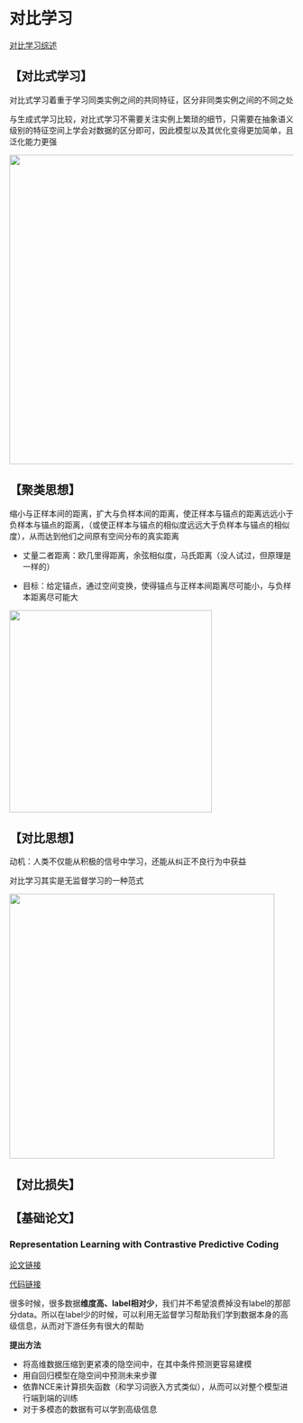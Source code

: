 # 对比学习

[对比学习综述](https://zhuanlan.zhihu.com/p/346686467)

## 【对比式学习】

对比式学习着重于学习同类实例之间的共同特征，区分非同类实例之间的不同之处

与生成式学习比较，对比式学习不需要关注实例上繁琐的细节，只需要在抽象语义级别的特征空间上学会对数据的区分即可，因此模型以及其优化变得更加简单，且泛化能力更强

<img title="" src="file:///D:/Lyuyifan-Ivan.github.io/docs/多模态NER/img/v2-3af2ec617b3534ef26336fe9866f402a_r.jpg" alt="" data-align="center" width="549">

## 【聚类思想】

缩小与正样本间的距离，扩大与负样本间的距离，使正样本与锚点的距离远远小于负样本与锚点的距离，（或使正样本与锚点的相似度远远大于负样本与锚点的相似度），从而达到他们之间原有空间分布的真实距离

- 丈量二者距离：欧几里得距离，余弦相似度，马氏距离（没人试过，但原理是一样的）

- 目标：给定锚点，通过空间变换，使得锚点与正样本间距离尽可能小，与负样本距离尽可能大

<img title="" src="file:///D:/Lyuyifan-Ivan.github.io/docs/多模态NER/img/屏幕截图%202022-07-11%20162457.jpg" alt="" width="359" data-align="center">

## 【对比思想】

动机：人类不仅能从积极的信号中学习，还能从纠正不良行为中获益

对比学习其实是无监督学习的一种范式

<img title="" src="file:///D:/Lyuyifan-Ivan.github.io/docs/多模态NER/img/v2-a17404a49d4f980ac69653464dbcc3fb_r.jpg" alt="" data-align="center" width="470">

## 【对比损失】



## 【基础论文】

### Representation Learning with Contrastive Predictive Coding

[论文链接](https://arxiv.org/abs/1807.03748)

[代码链接](https://github.com/davidtellez/contrastive-predictive-coding)

很多时候，很多数据**维度高、label相对少**，我们并不希望浪费掉没有label的那部分data。所以在label少的时候，可以利用无监督学习帮助我们学到数据本身的高级信息，从而对下游任务有很大的帮助

**提出方法**

- 将高维数据压缩到更紧凑的隐空间中，在其中条件预测更容易建模
- 用自回归模型在隐空间中预测未来步骤
- 依靠NCE来计算损失函数（和学习词嵌入方式类似），从而可以对整个模型进行端到端的训练
- 对于多模态的数据有可以学到高级信息

<img src="file:///D:/Lyuyifan-Ivan.github.io/docs/多模态NER/img/v2-2192d04513f5f5b6fc7928d94cb3a72b_r.jpg" title="" alt="" data-align="center">


